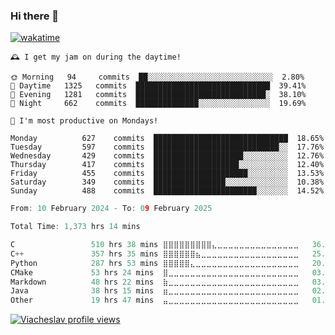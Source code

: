 ### Hi there 👋

[![wakatime](https://wakatime.com/badge/user/018c696b-0bdf-43bb-ab77-72c32d0bf4fe.svg)](https://wakatime.com/@018c696b-0bdf-43bb-ab77-72c32d0bf4fe)

<!-- README-STATS:START -->

```
🕰️ I get my jam on during the daytime!

🌞 Morning  	94     commits	██░░░░░░░░░░░░░░░░░░░░░░░░░░░░	2.80%
🌆 Daytime  	1325   commits	██████████████████████████████	39.41%
🌃 Evening  	1281   commits	█████████████████████████████░	38.10%
🌙 Night    	662    commits	██████████████░░░░░░░░░░░░░░░░	19.69%
```

```
📅 I'm most productive on Mondays!

Monday      	627    commits	██████████████████████████████	18.65%
Tuesday     	597    commits	████████████████████████████░░	17.76%
Wednesday   	429    commits	████████████████████░░░░░░░░░░	12.76%
Thursday    	417    commits	███████████████████░░░░░░░░░░░	12.40%
Friday      	455    commits	█████████████████████░░░░░░░░░	13.53%
Saturday    	349    commits	████████████████░░░░░░░░░░░░░░	10.38%
Sunday      	488    commits	███████████████████████░░░░░░░	14.52%
```

<!-- README-STATS:END -->

<!--START_SECTION:waka-->

```C
From: 10 February 2024 - To: 09 February 2025

Total Time: 1,373 hrs 14 mins

C                 510 hrs 38 mins ⣿⣿⣿⣿⣿⣿⣿⣿⣿⣄⣀⣀⣀⣀⣀⣀⣀⣀⣀⣀⣀⣀⣀⣀⣀   36.66 %
C++               357 hrs 35 mins ⣿⣿⣿⣿⣿⣿⣦⣀⣀⣀⣀⣀⣀⣀⣀⣀⣀⣀⣀⣀⣀⣀⣀⣀⣀   25.67 %
Python            287 hrs 53 mins ⣿⣿⣿⣿⣿⣄⣀⣀⣀⣀⣀⣀⣀⣀⣀⣀⣀⣀⣀⣀⣀⣀⣀⣀⣀   20.67 %
CMake             53 hrs 24 mins  ⣿⣀⣀⣀⣀⣀⣀⣀⣀⣀⣀⣀⣀⣀⣀⣀⣀⣀⣀⣀⣀⣀⣀⣀⣀   03.83 %
Markdown          48 hrs 22 mins  ⣷⣀⣀⣀⣀⣀⣀⣀⣀⣀⣀⣀⣀⣀⣀⣀⣀⣀⣀⣀⣀⣀⣀⣀⣀   03.47 %
Java              38 hrs 15 mins  ⣶⣀⣀⣀⣀⣀⣀⣀⣀⣀⣀⣀⣀⣀⣀⣀⣀⣀⣀⣀⣀⣀⣀⣀⣀   02.75 %
Other             19 hrs 47 mins  ⣤⣀⣀⣀⣀⣀⣀⣀⣀⣀⣀⣀⣀⣀⣀⣀⣀⣀⣀⣀⣀⣀⣀⣀⣀   01.42 %
```

<!--END_SECTION:waka-->

[![Viacheslav profile views](https://u8views.com/api/v1/github/profiles/25109435/views/day-week-month-total-count.svg)](https://u8views.com/github/Mcublog)
